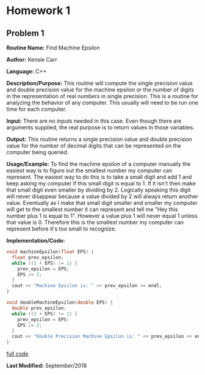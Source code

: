 # Homework 1

## Problem 1

**Routine Name:**           Find Machine Epsilon

**Author:** Kensie Carr

**Language:** C++

**Description/Purpose:** This routine will compute the single precision value and double precision value for the machine epsilon or the number of digits in the representation of real numbers in single precision. This is a routine for analyzing the behavior of any computer. This usually will need to be run one time for each computer.

**Input:** There are no inputs needed in this case. Even though there are arguments supplied, the real purpose is to
return values in those variables.

**Output:** This routine returns a single precision value and double precision value for the number of decimal digits that can be represented on the computer being queried.

**Usage/Example:**
To find the machine epsilon of a computer manually the easiest way is to figure out the smallest number my computer can represent. The easiest way to do this is to take a small digit and add 1 and keep asking my computer if this small digit is equal to 1. If it isn't then make that small digit even smaller by dividing by 2. Logically speaking this digit will never disappear because a value divided by 2 will always return another value. Eventually as I make that small digit smaller and smaller my computer will get to the smallest number it can represent and tell me "Hey this number plus 1 is equal to 1". However a value plus 1 will never equal 1 unless that value is 0. Therefore this is the smallest number my computer can represent before it's too small to recognize.

**Implementation/Code:** 
```c++ 
void machineEpsilon(float EPS) {
  float prev_epsilon;
  while ((1 + EPS) != 1) {
    prev_epsilon = EPS;
    EPS /= 2;
  }
  cout << "Machine Epsilon is: " << prev_epsilon << endl;
}

void doubleMachineEpsilon(double EPS) {
  double prev_epsilon;
  while ((1 + EPS) != 1) {
    prev_epsilon = EPS;
    EPS /= 2;
  }
  cout << "Double Precision Machine Epsilon is: " << prev_epsilon << endl;
}
```
[full code](https://KensieCarr.github.io/Math-4610/Homework1/maceps.cpp)

**Last Modified:** September/2018
